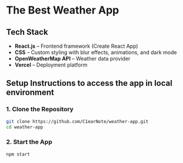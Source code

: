 # The Best Weather App

## Tech Stack

- **React.js** – Frontend framework (Create React App)
- **CSS** – Custom styling with blur effects, animations, and dark mode
- **OpenWeatherMap API** – Weather data provider
- **Vercel** – Deployment platform

## Setup Instructions to access the app in local environment

### 1. Clone the Repository

```bash
git clone https://github.com/C1earNote/weather-app.git
cd weather-app
```
### 2. Start the App

```bash
npm start
```
